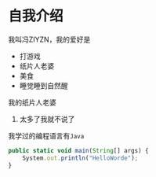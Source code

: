 
# 自我介绍
我叫冯ZIYZN，我的爱好是

* 打游戏
* 纸片人老婆
* 美食
* 睡觉睡到自然醒
  
我的纸片人老婆

1. 太多了我就不说了

我学过的编程语言有`Java`
 ```javascript
 public static void main(String[] args) {
     System.out.println("HelloWorde");
 }
 ```